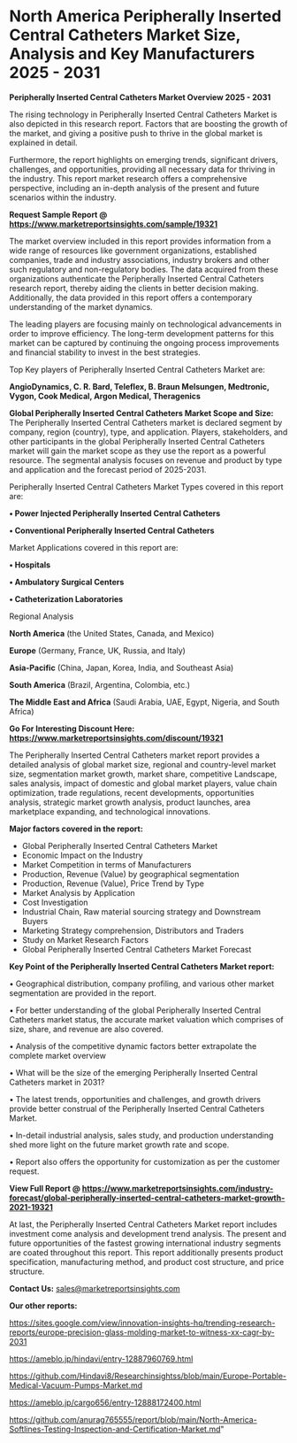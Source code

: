 # North America Peripherally Inserted Central Catheters Market Size, Analysis and Key Manufacturers 2025 - 2031

<Strong> Peripherally Inserted Central Catheters Market Overview 2025 - 2031</strong>

The rising technology in Peripherally Inserted Central Catheters Market is also depicted in this research report. Factors that are boosting the growth of the market, and giving a positive push to thrive in the global market is explained in detail.

Furthermore, the report highlights on emerging trends, significant drivers, challenges, and opportunities, providing all necessary data for thriving in the industry. This report market research offers a comprehensive perspective, including an in-depth analysis of the present and future scenarios within the industry.

<strong>Request Sample Report @ <a href=https://www.marketreportsinsights.com/sample/19321>https://www.marketreportsinsights.com/sample/19321</a></strong>

The market overview included in this report provides information from a wide range of resources like government organizations, established companies, trade and industry associations, industry brokers and other such regulatory and non-regulatory bodies. The data acquired from these organizations authenticate the Peripherally Inserted Central Catheters research report, thereby aiding the clients in better decision making. Additionally, the data provided in this report offers a contemporary understanding of the market dynamics.

The leading players are focusing mainly on technological advancements in order to improve efficiency. The long-term development patterns for this market can be captured by continuing the ongoing process improvements and financial stability to invest in the best strategies.

Top Key players of Peripherally Inserted Central Catheters Market are:

<strong>AngioDynamics, C. R. Bard, Teleflex, B. Braun Melsungen, Medtronic, Vygon, Cook Medical, Argon Medical, Theragenics</strong>

<strong><b>Global Peripherally Inserted Central Catheters Market Scope and Size:</b></strong>
The Peripherally Inserted Central Catheters market is declared segment by company, region (country), type, and application. Players, stakeholders, and other participants in the global Peripherally Inserted Central Catheters market will gain the market scope as they use the report as a powerful resource. The segmental analysis focuses on revenue and product by type and application and the forecast period of 2025-2031.

Peripherally Inserted Central Catheters Market Types covered in this report are:

<strong>• Power Injected Peripherally Inserted Central Catheters

• Conventional Peripherally Inserted Central Catheters</strong>

Market Applications covered in this report are:

<strong>• Hospitals

• Ambulatory Surgical Centers

• Catheterization Laboratories</strong> 

Regional Analysis

<strong>North America</strong> (the United States, Canada, and Mexico)

<strong>Europe</strong> (Germany, France, UK, Russia, and Italy)

<strong>Asia-Pacific</strong> (China, Japan, Korea, India, and Southeast Asia)

<strong>South America</strong> (Brazil, Argentina, Colombia, etc.)

<strong>The Middle East and Africa</strong> (Saudi Arabia, UAE, Egypt, Nigeria, and South Africa)

<strong>Go For Interesting Discount Here: <a href=https://www.marketreportsinsights.com/discount/19321>https://www.marketreportsinsights.com/discount/19321</a></strong>

The Peripherally Inserted Central Catheters market report provides a detailed analysis of global market size, regional and country-level market size, segmentation market growth, market share, competitive Landscape, sales analysis, impact of domestic and global market players, value chain optimization, trade regulations, recent developments, opportunities analysis, strategic market growth analysis, product launches, area marketplace expanding, and technological innovations.

<strong><b>Major factors covered in the report:</b></strong>
<ul>
  <li>Global Peripherally Inserted Central Catheters Market </li>
  <li>Economic Impact on the Industry</li>
  <li>Market Competition in terms of Manufacturers</li>
  <li>Production, Revenue (Value) by geographical segmentation</li>
  <li>Production, Revenue (Value), Price Trend by Type</li>
  <li>Market Analysis by Application</li>
  <li>Cost Investigation</li>
  <li>Industrial Chain, Raw material sourcing strategy and Downstream Buyers</li>
  <li>Marketing Strategy comprehension, Distributors and Traders</li>
  <li>Study on Market Research Factors</li>
  <li>Global Peripherally Inserted Central Catheters Market Forecast</li>
</ul>

<strong><b>Key Point of the Peripherally Inserted Central Catheters Market report:</b></strong>

• Geographical distribution, company profiling, and various other market segmentation are provided in the report.

• For better understanding of the global Peripherally Inserted Central Catheters market status, the accurate market valuation which comprises of size, share, and revenue are also covered.

• Analysis of the competitive dynamic factors better extrapolate the complete market overview

• What will be the size of the emerging Peripherally Inserted Central Catheters market in 2031?

• The latest trends, opportunities and challenges, and growth drivers provide better construal of the Peripherally Inserted Central Catheters Market.

• In-detail industrial analysis, sales study, and production understanding shed more light on the future market growth rate and scope.

• Report also offers the opportunity for customization as per the customer request.

<strong><b>View Full Report @ <a href=https://www.marketreportsinsights.com/industry-forecast/global-peripherally-inserted-central-catheters-market-growth-2021-19321>https://www.marketreportsinsights.com/industry-forecast/global-peripherally-inserted-central-catheters-market-growth-2021-19321</a></b></strong>


At last, the Peripherally Inserted Central Catheters Market report includes investment come analysis and development trend analysis. The present and future opportunities of the fastest growing international industry segments are coated throughout this report. This report additionally presents product specification, manufacturing method, and product cost structure, and price structure.

<strong>Contact Us:</strong>
sales@marketreportsinsights.com

<strong>Our other reports:</strong>

<a href=https://sites.google.com/view/innovation-insights-hq/trending-research-reports/europe-precision-glass-molding-market-to-witness-xx-cagr-by-2031>https://sites.google.com/view/innovation-insights-hq/trending-research-reports/europe-precision-glass-molding-market-to-witness-xx-cagr-by-2031</a>

<a href=https://ameblo.jp/hindavi/entry-12887960769.html>https://ameblo.jp/hindavi/entry-12887960769.html</a>

<a href=https://github.com/Hindavi8/Researchinsightss/blob/main/Europe-Portable-Medical-Vacuum-Pumps-Market.md>https://github.com/Hindavi8/Researchinsightss/blob/main/Europe-Portable-Medical-Vacuum-Pumps-Market.md</a>

<a href=https://ameblo.jp/cargo656/entry-12888172400.html>https://ameblo.jp/cargo656/entry-12888172400.html</a>

<a href=https://github.com/anurag765555/report/blob/main/North-America-Softlines-Testing-Inspection-and-Certification-Market.md>https://github.com/anurag765555/report/blob/main/North-America-Softlines-Testing-Inspection-and-Certification-Market.md</a>"
